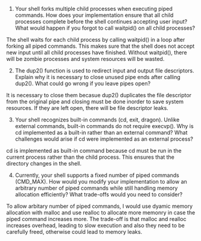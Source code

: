 1. Your shell forks multiple child processes when executing piped commands. How does your implementation ensure that all child processes complete before the shell continues accepting user input? What would happen if you forgot to call waitpid() on all child processes?

The shell waits for each child process by calling waitpid() in a loop after forking all piped commands. This makes sure that the shell does not accept new input until all child processes have finished. Without waitpid(), there will be zombie processes and system resources will be wasted.

2. The dup2() function is used to redirect input and output file descriptors. Explain why it is necessary to close unused pipe ends after calling dup2(). What could go wrong if you leave pipes open?

It is necessary to close them becasue dup2() duplicates the file descriptor from the original pipe and closing must be done inorder to save system resources. If they are left open, there will be file descriptor leaks.

3. Your shell recognizes built-in commands (cd, exit, dragon). Unlike external commands, built-in commands do not require execvp(). Why is cd implemented as a built-in rather than an external command? What challenges would arise if cd were implemented as an external process?

cd is implemented as built-in command because cd must be run in the current process rather than the child process. This ensures that the directory changes in the shell.

4. Currently, your shell supports a fixed number of piped commands (CMD_MAX). How would you modify your implementation to allow an arbitrary number of piped commands while still handling memory allocation efficiently? What trade-offs would you need to consider?

To allow arbitary number of piped commands, I would use dyamic memory allocation with malloc and use realloc to allocate more memonry in case the piped command increases more. The trade-off is that malloc and realloc increases overhead, leading to slow execution and also they need to be carefully freed, otherwise could lead to memory leaks.
